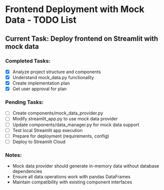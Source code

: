 # Frontend Deployment with Mock Data - TODO List

## Current Task: Deploy frontend on Streamlit with mock data

### Completed Tasks:
- [x] Analyze project structure and components
- [x] Understand mock_data.py functionality
- [x] Create implementation plan
- [x] Get user approval for plan

### Pending Tasks:
- [ ] Create components/mock_data_provider.py
- [ ] Modify streamlit_app.py to use mock data provider
- [ ] Update components/data_manager.py for mock data support
- [ ] Test local Streamlit app execution
- [ ] Prepare for deployment (requirements, config)
- [ ] Deploy to Streamlit Cloud

### Notes:
- Mock data provider should generate in-memory data without database dependencies
- Ensure all data operations work with pandas DataFrames
- Maintain compatibility with existing component interfaces
